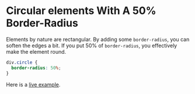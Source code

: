 # Circular elements With A 50% Border-Radius

Elements by nature are rectangular. By adding some `border-radius`, you can
soften the edges a bit. If you put 50% of `border-radius`, you
effectively make the element round.

```css
div.circle {
  border-radius: 50%;
}
```

Here is a [live example](https://codepen.io/ramshorst/pen/NWGryoV).
